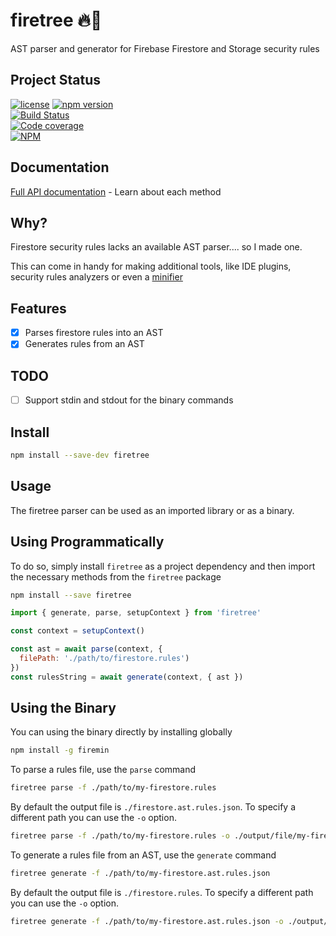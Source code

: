 # firetree 🔥🌲

AST parser and generator for Firebase Firestore and Storage security rules

## Project Status

[![license](https://img.shields.io/npm/l/moltres.svg)](https://github.com/brianneisler/moltres/blob/master/LICENSE)
[![npm version](https://badge.fury.io/js/firetree.svg)](https://badge.fury.io/js/firetree)<br />
[![Build Status](https://travis-ci.com/brianneisler/firetree.svg)](https://travis-ci.com/brianneisler/firetree)<br />
[![Code coverage](https://codecov.io/gh/brianneisler/firetree/branch/main/graph/badge.svg)](https://codecov.io/gh/brianneisler/firetree/branch/main/)<br />
[![NPM](https://nodei.co/npm/firetree.png?downloads=true&downloadRank=true&stars=true)](https://nodei.co/npm/firetree/)

## Documentation

[Full API documentation](docs/API.md) - Learn about each method

## Why?

Firestore security rules lacks an available AST parser.... so I made one.

This can come in handy for making additional tools, like IDE plugins, security
rules analyzers or even a [minifier](https://github.com/brianneisler/firemin)

## Features

- [x] Parses firestore rules into an AST
- [x] Generates rules from an AST

## TODO

- [ ] Support stdin and stdout for the binary commands

## Install

```sh
npm install --save-dev firetree
```

## Usage

The firetree parser can be used as an imported library or as a binary.

## Using Programmatically

To do so, simply
install `firetree` as a project dependency and then
import the necessary methods from the `firetree` package

```sh
npm install --save firetree
```

```js
import { generate, parse, setupContext } from 'firetree'

const context = setupContext()

const ast = await parse(context, {
  filePath: './path/to/firestore.rules')
})
const rulesString = await generate(context, { ast })
```

## Using the Binary

You can using the binary directly by installing globally

```sh
npm install -g firemin
```

To parse a rules file, use the `parse` command

```sh
firetree parse -f ./path/to/my-firestore.rules
```

By default the output file is `./firestore.ast.rules.json`. To specify a different
path you can use the `-o` option.

```sh
firetree parse -f ./path/to/my-firestore.rules -o ./output/file/my-firestore.ast.rules.json
```

To generate a rules file from an AST, use the `generate` command

```sh
firetree generate -f ./path/to/my-firestore.ast.rules.json
```

By default the output file is `./firestore.rules`. To specify a different
path you can use the `-o` option.

```sh
firetree generate -f ./path/to/my-firestore.ast.rules.json -o ./output/file/my-firestore.rules
```
